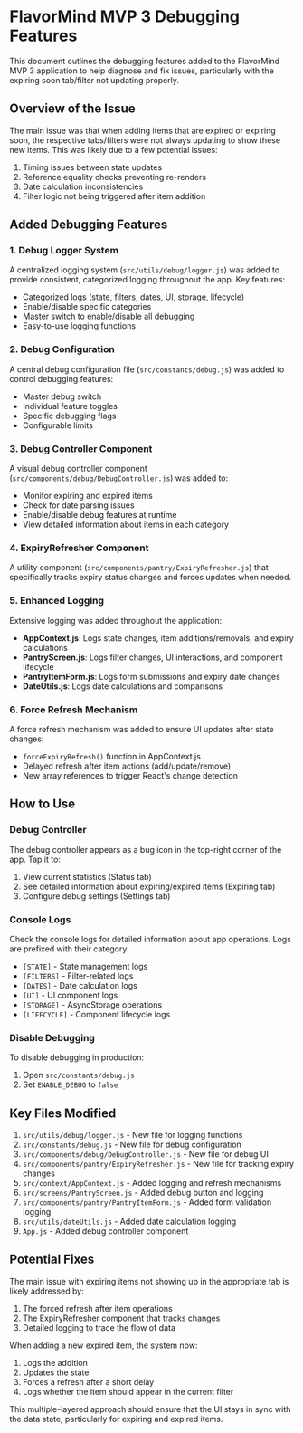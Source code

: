 # FlavorMind MVP 3 Debugging Features

This document outlines the debugging features added to the FlavorMind MVP 3 application to help diagnose and fix issues, particularly with the expiring soon tab/filter not updating properly.

## Overview of the Issue

The main issue was that when adding items that are expired or expiring soon, the respective tabs/filters were not always updating to show these new items. This was likely due to a few potential issues:

1. Timing issues between state updates
2. Reference equality checks preventing re-renders
3. Date calculation inconsistencies
4. Filter logic not being triggered after item addition

## Added Debugging Features

### 1. Debug Logger System

A centralized logging system (`src/utils/debug/logger.js`) was added to provide consistent, categorized logging throughout the app. Key features:

- Categorized logs (state, filters, dates, UI, storage, lifecycle)
- Enable/disable specific categories
- Master switch to enable/disable all debugging
- Easy-to-use logging functions

### 2. Debug Configuration

A central debug configuration file (`src/constants/debug.js`) was added to control debugging features:

- Master debug switch
- Individual feature toggles
- Specific debugging flags
- Configurable limits

### 3. Debug Controller Component

A visual debug controller component (`src/components/debug/DebugController.js`) was added to:

- Monitor expiring and expired items
- Check for date parsing issues
- Enable/disable debug features at runtime
- View detailed information about items in each category

### 4. ExpiryRefresher Component

A utility component (`src/components/pantry/ExpiryRefresher.js`) that specifically tracks expiry status changes and forces updates when needed.

### 5. Enhanced Logging

Extensive logging was added throughout the application:

- **AppContext.js**: Logs state changes, item additions/removals, and expiry calculations
- **PantryScreen.js**: Logs filter changes, UI interactions, and component lifecycle
- **PantryItemForm.js**: Logs form submissions and expiry date changes
- **DateUtils.js**: Logs date calculations and comparisons

### 6. Force Refresh Mechanism

A force refresh mechanism was added to ensure UI updates after state changes:

- `forceExpiryRefresh()` function in AppContext.js
- Delayed refresh after item actions (add/update/remove)
- New array references to trigger React's change detection

## How to Use

### Debug Controller

The debug controller appears as a bug icon in the top-right corner of the app. Tap it to:

1. View current statistics (Status tab)
2. See detailed information about expiring/expired items (Expiring tab)
3. Configure debug settings (Settings tab)

### Console Logs

Check the console logs for detailed information about app operations. Logs are prefixed with their category:

- `[STATE]` - State management logs
- `[FILTERS]` - Filter-related logs
- `[DATES]` - Date calculation logs
- `[UI]` - UI component logs
- `[STORAGE]` - AsyncStorage operations
- `[LIFECYCLE]` - Component lifecycle logs

### Disable Debugging

To disable debugging in production:

1. Open `src/constants/debug.js`
2. Set `ENABLE_DEBUG` to `false`

## Key Files Modified

1. `src/utils/debug/logger.js` - New file for logging functions
2. `src/constants/debug.js` - New file for debug configuration
3. `src/components/debug/DebugController.js` - New file for debug UI
4. `src/components/pantry/ExpiryRefresher.js` - New file for tracking expiry changes
5. `src/context/AppContext.js` - Added logging and refresh mechanisms
6. `src/screens/PantryScreen.js` - Added debug button and logging
7. `src/components/pantry/PantryItemForm.js` - Added form validation logging
8. `src/utils/dateUtils.js` - Added date calculation logging
9. `App.js` - Added debug controller component

## Potential Fixes

The main issue with expiring items not showing up in the appropriate tab is likely addressed by:

1. The forced refresh after item operations
2. The ExpiryRefresher component that tracks changes
3. Detailed logging to trace the flow of data

When adding a new expired item, the system now:

1. Logs the addition
2. Updates the state
3. Forces a refresh after a short delay
4. Logs whether the item should appear in the current filter

This multiple-layered approach should ensure that the UI stays in sync with the data state, particularly for expiring and expired items.